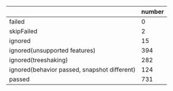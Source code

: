 |  | number |
|----| ---- |
| failed | 0 |
| skipFailed | 2 |
| ignored | 15 |
| ignored(unsupported features) | 394 |
| ignored(treeshaking) | 282 |
| ignored(behavior passed, snapshot different) | 124 |
| passed | 731 |
